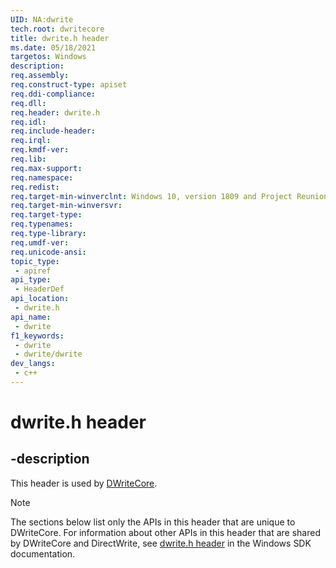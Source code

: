 ```yaml
---
UID: NA:dwrite
tech.root: dwritecore
title: dwrite.h header
ms.date: 05/18/2021 
targetos: Windows
description: 
req.assembly: 
req.construct-type: apiset
req.ddi-compliance: 
req.dll: 
req.header: dwrite.h
req.idl: 
req.include-header: 
req.irql: 
req.kmdf-ver: 
req.lib: 
req.max-support: 
req.namespace: 
req.redist: 
req.target-min-winverclnt: Windows 10, version 1809 and Project Reunion 0.5 (and later)
req.target-min-winversvr: 
req.target-type: 
req.typenames: 
req.type-library: 
req.umdf-ver: 
req.unicode-ansi: 
topic_type:
 - apiref
api_type:
 - HeaderDef
api_location:
 - dwrite.h
api_name:
 - dwrite
f1_keywords:
 - dwrite
 - dwrite/dwrite
dev_langs:
 - c++
---
```


# dwrite.h header


## -description

This header is used by [DWriteCore](../_dwritecore/index.md).

> [!NOTE]
> The sections below list only the APIs in this header that are unique to DWriteCore. For information about other APIs in this header that are shared by DWriteCore and DirectWrite, see [dwrite.h header](/windows/win32/api/dwrite/) in the Windows SDK documentation.
